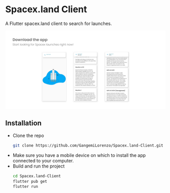 # Spacex.land Client

A Flutter spacex.land client to search for launches.

![In app screenshot](docs/spacex.png)

## Installation

- Clone the repo
  ```sh
  git clone https://github.com/GangemiLorenzo/Spacex.land-Client.git
  ```
- Make sure you have a mobile device on which to install the app connected to your computer.
- Build and run the project
  ```sh
  cd Spacex.land-Client
  flutter pub get
  flutter run
  ```
